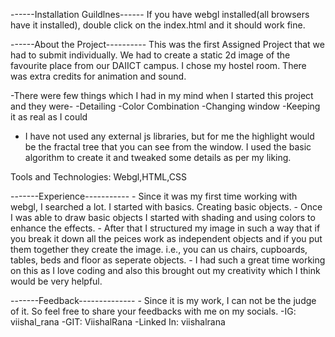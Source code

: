 ------Installation Guildlnes------
If you have webgl installed(all browsers have it installed), double click on the index.html and it should work fine.

------About the Project----------
This was the first Assigned Project that we had to submit individually. We had to create a static 2d image of the favourite place from our DAIICT campus. I chose my hostel room. There was extra credits for animation and sound.

-There were few things which I had in my mind when I started this project and they were-
    -Detailing
    -Color Combination
    -Changing window
    -Keeping it as real as I could

- I have not used any external js libraries, but for me the highlight would be the fractal tree that  you can see from the window. I used the basic algorithm to create it and tweaked some details as per my liking.

Tools and Technologies: Webgl,HTML,CSS

-------Experience-----------
    - Since it was my first time working with webgl, I searched a lot. I started with basics. Creating basic objects.
    - Once I was able to draw basic objects I started with shading and using colors to enhance the effects.
    - After that I structured my image in such a way that if you break it down all the peices work as independent objects and if you put them together they create the image.
    i.e., you can us chairs, cupboards, tables, beds and floor as seperate objects.
    - I had such a great time working on this as I love coding and also this brought out my creativity which I think would be very helpful.

-------Feedback--------------
    - Since it is my work, I can not be the judge of it. So feel free to share your feedbacks with me on my socials.
        -IG: viishal_rana
        -GIT: ViishalRana
        -Linked In: viishalrana
